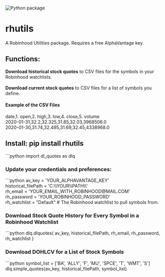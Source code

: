 ![Python package](https://github.com/altctrlmm/Robinhood-Watchlist-Stock-History/workflows/Python%20package/badge.svg)

<h1>rhutils</h1>
A Robinhood Utilities package. Requires a free AlphaVantage key.

<h2>Functions:</h2>
<b>Download historical stock quotes</b> to CSV files for the symbols in your Robinhood watchlists.
<br/><br/>
<b>Download current stock quotes</b> to CSV files for a list of symbols you define.

<h4>Example of the CSV Files</h4>
date,1. open,2. high,3. low,4. close,5. volume<br/>
2020-01-31,32.2,32.325,31.85,32.03,3968506.0<br/>
2020-01-30,31.74,32.495,31.69,32.45,4338968.0

<h2>Install: pip install rhutils</h2>
```python
import dl_quotes as dlq


<h3>Update your credentials and preferences:</h3>
```python
av_key = 'YOUR_ALPHAVANTAGE_KEY'<br/>
historical_filePath = 'C:\\YOUR\\PATH\\'<br/>
rh_email = 'YOUR_EMAIL_WITH_ROBINHOOD@MAIL.COM'<br/>
rh_password = 'YOUR_ROBINHOOD_PASSWORD'<br/>
rh_watchlist = "Default"  # The Robinhood watchlist to pull symbols from.


<h3>Download Stock Quote History for Every Symbol in a Robinhood Watchlist</h3>
```python
dlq.dlquotes( av_key, historical_filePath, rh_email, rh_password, rh_watchlist )


<h3>Download DOHLCV for a List of Stock Symbols</h3>
```python
symbol_list = ['BA', 'ALLY', 'F', 'MU', 'SPCE', 'T', 'WMT', 'S']<br/>
dlq.simple_quotes(av_key, historical_filePath, symbol_list)
